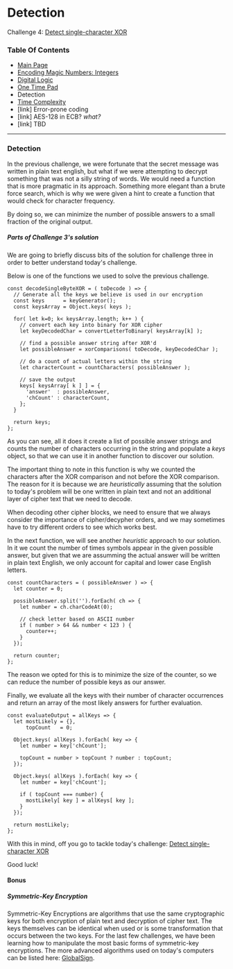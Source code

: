 # Detection
Challenge 4: [Detect single-character XOR](https://cryptopals.com/sets/1/challenges/4)

### Table Of Contents
* [Main Page](../)
* [Encoding Magic Numbers: Integers](../problem1/)
* [Digital Logic](../problem2/)
* [One Time Pad](../problem3/)
* Detection
* [Time Complexity](../problem5/)
* [link] Error-prone coding
* [link] AES-128 in ECB? *what?*
* [link] TBD
---
### Detection
In the previous challenge, we were fortunate that the secret message was written in plain text english, but what if we were attempting to decrypt something that was not a silly string of words.  We would need a function that is more pragmatic in its approach.  Something more elegant than a brute force search, which is why we were given a hint to create a function that would check for character frequency.

By doing so, we can minimize the number of possible answers to a small fraction of the original output.

##### Parts of Challenge 3's solution
We are going to briefly discuss bits of the solution for challenge three in order to better understand today's challenge.

Below is one of the functions we used to solve the previous challenge.
```
const decodeSingleByteXOR = ( toDecode ) => {
  // Generate all the keys we believe is used in our encryption
  const keys      = keyGenerator();
  const keysArray = Object.keys( keys );
  
  for( let k=0; k< keysArray.length; k++ ) {
    // convert each key into binary for XOR cipher
    let keyDecodedChar = convertLetterToBinary( keysArray[k] );

    // find a possible answer string after XOR'd
    let possibleAnswer = xorComparisons( toDecode, keyDecodedChar );

    // do a count of actual letters within the string
    let characterCount = countCharacters( possibleAnswer );

    // save the output
    keys[ keysArray[ k ] ] = {
      'answer'  : possibleAnswer,
      'chCount' : characterCount,
    };
  }
  
  return keys;
};
```

As you can see, all it does it create a list of possible answer strings and counts the number of characters occurring in the string and populate a _keys_ object, so that we can use it in another function to discover our solution.

The important thing to note in this function is why we counted the characters after the XOR comparison and not before the XOR comparison.  The reason for it is because we are _heuristically_ assuming that the solution to today's problem will be one written in plain text and not an additional layer of cipher text that we need to decode.

When decoding other cipher blocks, we need to ensure that we always consider the importance of cipher/decypher orders, and we may sometimes have to try different orders to see which works best.

In the next function, we will see another _heuristic_ approach to our solution.  In it we count the number of times symbols appear in the given possible answer, but given that we are assumming the actual answer will be written in plain text English, we only account for capital and lower case English letters.
```
const countCharacters = ( possibleAnswer ) => {
  let counter = 0;

  possibleAnswer.split('').forEach( ch => {
    let number = ch.charCodeAt(0);

    // check letter based on ASCII number
    if ( number > 64 && number < 123 ) {
      counter++;
    }
  });

  return counter;
};
```

The reason we opted for this is to minimize the size of the counter, so we can reduce the number of possible keys as our answer.

Finally, we evaluate all the keys with their number of character occurrences and return an array of the most likely answers for further evaluation.
```
const evaluateOutput = allKeys => {
  let mostLikely = {},
      topCount   = 0;

  Object.keys( allKeys ).forEach( key => {
    let number = key['chCount'];

    topCount = number > topCount ? number : topCount;
  });

  Object.keys( allKeys ).forEach( key => {
    let number = key['chCount'];

    if ( topCount === number) {
      mostLikely[ key ] = allKeys[ key ];
    }
  });

  return mostLikely;
};
```

With this in mind, off you go to tackle today's challenge: [Detect single-character XOR](https://cryptopals.com/sets/1/challenges/4)

Good luck!

#### Bonus
##### Symmetric-Key Encryption
Symmetric-Key Encryptions are algorithms that use the same cryptographic keys for both encryption of plain text and decryption of cipher text.  The keys themselves can be identical when used or is some transformation that occurs between the two keys.  For the last few challenges, we have been learning how to manipulate the most basic forms of symmetric-key encryptions.  The more advanced algorithms used on today's computers can be listed here: [GlobalSign](https://www.globalsign.com/en/blog/glossary-of-cryptographic-algorithms/).

